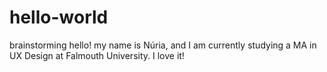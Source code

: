 # hello-world
brainstorming
hello! my name is Núria, and I am currently studying a MA in UX Design at Falmouth University. I love it!

